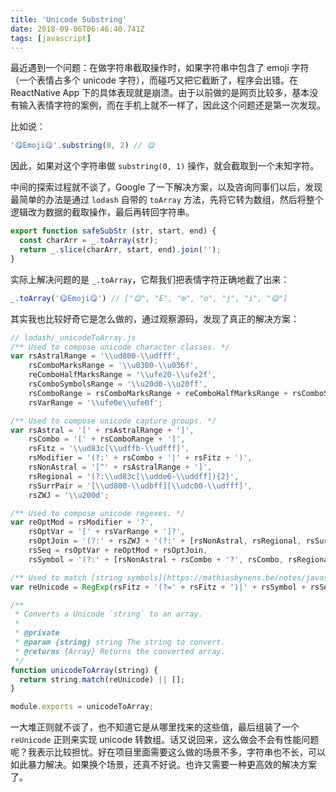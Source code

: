 ```yaml
---
title: 'Unicode Substring'
date: 2018-09-06T06:46:40.741Z
tags: [javascript]
---
```


最近遇到一个问题：在做字符串截取操作时，如果字符串中包含了 emoji 字符（一个表情占多个 unicode 字符），而碰巧又把它截断了，程序会出错。在 ReactNative App 下的具体表现就是崩溃。由于以前做的是网页比较多，基本没有输入表情字符的案例，而在手机上就不一样了，因此这个问题还是第一次发现。

比如说：

```javascript
'😋Emoji😋'.substring(0, 2) // 😋
```

因此，如果对这个字符串做 `substring(0, 1)` 操作，就会截取到一个未知字符。

<!-- more -->

中间的探索过程就不谈了，Google 了一下解决方案，以及咨询同事们以后，发现最简单的办法是通过 `lodash` 自带的 `toArray` 方法，先将它转为数组，然后将整个逻辑改为数据的截取操作，最后再转回字符串。

```javascript
export function safeSubStr (str, start, end) {
  const charArr = _.toArray(str);
  return _.slice(charArr, start, end).join('');
}
```

实际上解决问题的是 `_.toArray`，它帮我们把表情字符正确地截了出来：

```javascript
_.toArray('😋Emoji😋') // ["😋", "E", "m", "o", "j", "i", "😋"]
```

其实我也比较好奇它是怎么做的，通过观察源码，发现了真正的解决方案：

```javascript
// lodash/_unicodeToArray.js
/** Used to compose unicode character classes. */
var rsAstralRange = '\\ud800-\\udfff',
    rsComboMarksRange = '\\u0300-\\u036f',
    reComboHalfMarksRange = '\\ufe20-\\ufe2f',
    rsComboSymbolsRange = '\\u20d0-\\u20ff',
    rsComboRange = rsComboMarksRange + reComboHalfMarksRange + rsComboSymbolsRange,
    rsVarRange = '\\ufe0e\\ufe0f';

/** Used to compose unicode capture groups. */
var rsAstral = '[' + rsAstralRange + ']',
    rsCombo = '[' + rsComboRange + ']',
    rsFitz = '\\ud83c[\\udffb-\\udfff]',
    rsModifier = '(?:' + rsCombo + '|' + rsFitz + ')',
    rsNonAstral = '[^' + rsAstralRange + ']',
    rsRegional = '(?:\\ud83c[\\udde6-\\uddff]){2}',
    rsSurrPair = '[\\ud800-\\udbff][\\udc00-\\udfff]',
    rsZWJ = '\\u200d';

/** Used to compose unicode regexes. */
var reOptMod = rsModifier + '?',
    rsOptVar = '[' + rsVarRange + ']?',
    rsOptJoin = '(?:' + rsZWJ + '(?:' + [rsNonAstral, rsRegional, rsSurrPair].join('|') + ')' + rsOptVar + reOptMod + ')*',
    rsSeq = rsOptVar + reOptMod + rsOptJoin,
    rsSymbol = '(?:' + [rsNonAstral + rsCombo + '?', rsCombo, rsRegional, rsSurrPair, rsAstral].join('|') + ')';

/** Used to match [string symbols](https://mathiasbynens.be/notes/javascript-unicode). */
var reUnicode = RegExp(rsFitz + '(?=' + rsFitz + ')|' + rsSymbol + rsSeq, 'g');

/**
 * Converts a Unicode `string` to an array.
 *
 * @private
 * @param {string} string The string to convert.
 * @returns {Array} Returns the converted array.
 */
function unicodeToArray(string) {
  return string.match(reUnicode) || [];
}

module.exports = unicodeToArray;
```

一大堆正则就不谈了，也不知道它是从哪里找来的这些值，最后组装了一个 `reUnicode` 正则来实现 unicode 转数组。话又说回来，这么做会不会有性能问题呢？我表示比较担忧。好在项目里面需要这么做的场景不多，字符串也不长，可以如此暴力解决。如果换个场景，还真不好说。也许又需要一种更高效的解决方案了。
